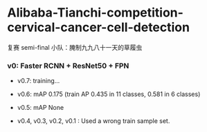 # Alibaba-Tianchi-competition-cervical-cancer-cell-detection
复赛 semi-final 小队：腌制九九八十一天的草履虫
### v0: Faster RCNN + ResNet50 + FPN
- v0.7: training...

- v0.6: mAP 0.175 (train AP 0.435 in 11 classes, 0.581 in 6 classes)

- v0.5: mAP None

- v0.4, v0.3, v0.2, v0.1 : Used a wrong train sample set.
